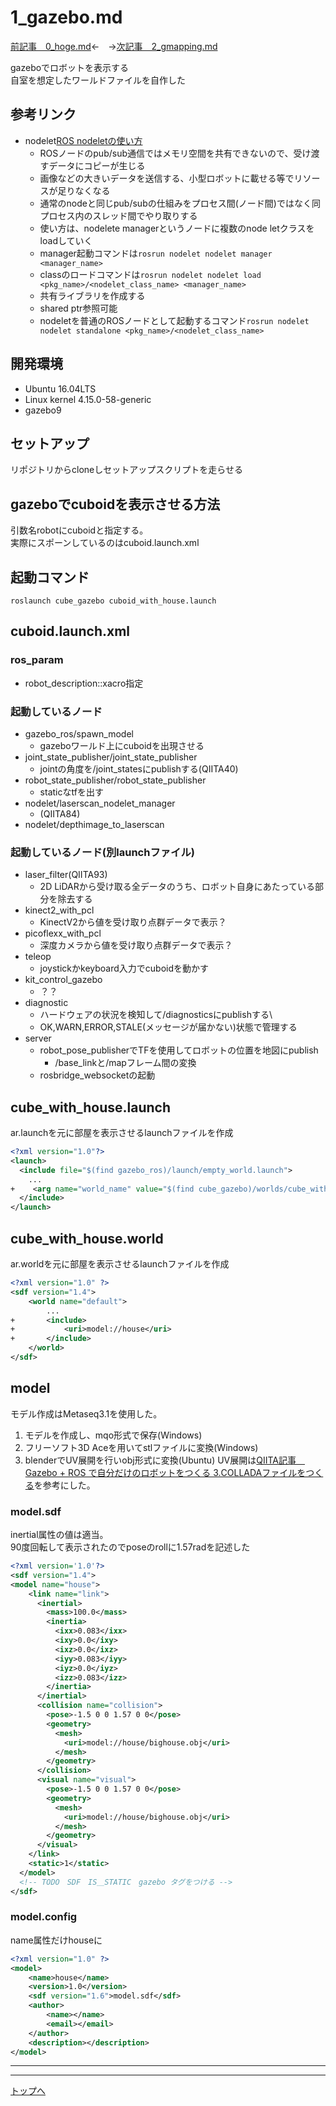 # 1_gazebo.md

[前記事　0_hoge.md](0_hoge.md)←　→[次記事　2_gmapping.md](2_gmapping.md)

gazeboでロボットを表示する\
自室を想定したワールドファイルを自作した

## 参考リンク

* nodelet[ROS nodeletの使い方](http://cryborg.hatenablog.com/entry/2016/09/19/154712)
    * ROSノードのpub/sub通信ではメモリ空間を共有できないので、受け渡すデータにコピーが生じる
    * 画像などの大きいデータを送信する、小型ロボットに載せる等でリソースが足りなくなる
    * 通常のnodeと同じpub/subの仕組みをプロセス間(ノード間)ではなく同プロセス内のスレッド間でやり取りする
    * 使い方は、nodelete managerというノードに複数のnode letクラスをloadしていく
    * manager起動コマンドは```rosrun nodelet nodelet manager <manager_name>```
    * classのロードコマンドは```rosrun nodelet nodelet load <pkg_name>/<nodelet_class_name> <manager_name>```
    * 共有ライブラリを作成する
    * shared ptr参照可能
    * nodeletを普通のROSノードとして起動するコマンド```rosrun nodelet nodelet standalone <pkg_name>/<nodelet_class_name>```

## 開発環境

* Ubuntu 16.04LTS
* Linux kernel 4.15.0-58-generic
* gazebo9

## セットアップ

リポジトリからcloneしセットアップスクリプトを走らせる

## gazeboでcuboidを表示させる方法

引数名robotにcuboidと指定する。\
実際にスポーンしているのはcuboid.launch.xml

## 起動コマンド
```
roslaunch cube_gazebo cuboid_with_house.launch
```

## cuboid.launch.xml

### ros_param

* robot_description::xacro指定

### 起動しているノード

* gazebo_ros/spawn_model
    * gazeboワールド上にcuboidを出現させる
* joint_state_publisher/joint_state_publisher
    * jointの角度を/joint_statesにpublishする(QIITA40)
* robot_state_publisher/robot_state_publisher
    * staticなtfを出す
* nodelet/laserscan_nodelet_manager
    * (QIITA84)
* nodelet/depthimage_to_laserscan

### 起動しているノード(別launchファイル)

* laser_filter(QIITA93)
    * 2D LiDARから受け取る全データのうち、ロボット自身にあたっている部分を除去する
* kinect2_with_pcl
    * KinectV2から値を受け取り点群データで表示？
* picoflexx_with_pcl
    * 深度カメラから値を受け取り点群データで表示？
* teleop
    * joystickかkeyboard入力でcuboidを動かす
* kit_control_gazebo
    * ？？
* diagnostic
    * ハードウェアの状況を検知して/diagnosticsにpublishする\
    * OK,WARN,ERROR,STALE(メッセージが届かない)状態で管理する
* server
    * robot_pose_publisherでTFを使用してロボットの位置を地図にpublish
        * /base_linkと/mapフレーム間の変換
    * rosbridge_websocketの起動

## cube_with_house.launch

ar.launchを元に部屋を表示させるlaunchファイルを作成
```xml
<?xml version="1.0"?>
<launch>
  <include file="$(find gazebo_ros)/launch/empty_world.launch">
    ...
+    <arg name="world_name" value="$(find cube_gazebo)/worlds/cube_with_house.world"/>
  </include>
</launch>
```

## cube_with_house.world

ar.worldを元に部屋を表示させるlaunchファイルを作成
```xml
<?xml version="1.0" ?>
<sdf version="1.4">
	<world name="default">
        ...
+		<include>
+			<uri>model://house</uri>
+		</include>
	</world>
</sdf>
```

## model

モデル作成はMetaseq3.1を使用した。

1. モデルを作成し、mqo形式で保存(Windows)
2. フリーソフト3D Aceを用いてstlファイルに変換(Windows)
3. blenderでUV展開を行いobj形式に変換(Ubuntu)
UV展開は[QIITA記事　Gazebo + ROS で自分だけのロボットをつくる 3.COLLADAファイルをつくる](https://qiita.com/RyodoTanaka/items/b1ebd48da81669db7409)を参考にした。

### model.sdf

inertial属性の値は適当。\
90度回転して表示されたのでposeのrollに1.57radを記述した
```xml
<?xml version='1.0'?>
<sdf version="1.4">
<model name="house">
    <link name="link">
      <inertial>
        <mass>100.0</mass>
        <inertia>
          <ixx>0.083</ixx>
          <ixy>0.0</ixy>
          <ixz>0.0</ixz>
          <iyy>0.083</iyy>
          <iyz>0.0</iyz>
          <izz>0.083</izz>
        </inertia>
      </inertial>
      <collision name="collision">
        <pose>-1.5 0 0 1.57 0 0</pose>
        <geometry>
          <mesh>
            <uri>model://house/bighouse.obj</uri>
          </mesh>
        </geometry>
      </collision>
      <visual name="visual">
        <pose>-1.5 0 0 1.57 0 0</pose>
        <geometry>
          <mesh>
            <uri>model://house/bighouse.obj</uri>
          </mesh>
        </geometry>
      </visual>
    </link>
    <static>1</static>
  </model>
  <!-- TODO　SDF　IS＿STATIC　gazebo タグをつける -->
</sdf>
```

### model.config

name属性だけhouseに
```xml
<?xml version="1.0" ?>
<model>
    <name>house</name>
    <version>1.0</version>
    <sdf version="1.6">model.sdf</sdf>
    <author>
        <name></name>
        <email></email>
    </author>
    <description></description>
</model>
```

---
---

[トップへ](#本日やったこと)

<!--
```
プログラムを書く
```
-->